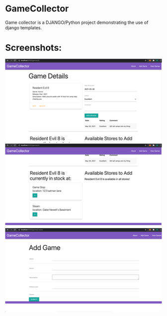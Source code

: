 # GameCollector
Game collector is a DJANGO/Python project demonstrating the use of django templates.

# Screenshots:
![1](screenshots/1.png)
![2](screenshots/2.png)
![3](screenshots/3.png)